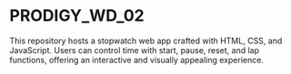 # PRODIGY_WD_02
This repository hosts a stopwatch web app crafted with HTML, CSS, and JavaScript. Users can control time with start, pause, reset, and lap functions, offering an interactive and visually appealing experience.
